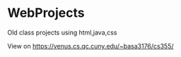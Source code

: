 # WebProjects
Old class projects using html,java,css

View on https://venus.cs.qc.cuny.edu/~basa3176/cs355/





